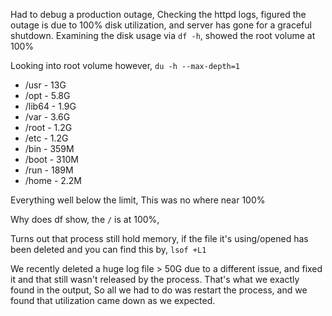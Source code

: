 Had to debug a production outage, 
Checking the httpd logs, figured the outage is due to 100% disk utilization, and server has gone for a graceful shutdown.
Examining the disk usage via `df -h`, showed the root volume at 100%

Looking into root volume however,
`du -h --max-depth=1`

- /usr - 13G
- /opt - 5.8G
- /lib64 - 1.9G
- /var - 3.6G
- /root - 1.2G
- /etc - 1.2G
- /bin - 359M
- /boot - 310M
- /run - 189M
- /home - 2.2M

Everything well below the limit,
This was no where near 100%

Why does df show, the `/` is at 100%,

Turns out that process still hold memory, if the file it's using/opened has been deleted and you can find this by,
`lsof +L1`

We recently deleted a huge log file > 50G due to a different issue, and fixed it and that still wasn't released by the process.
That's what we exactly found in the output,
So all we had to do was restart the process, and we found that utilization came down as we expected.
